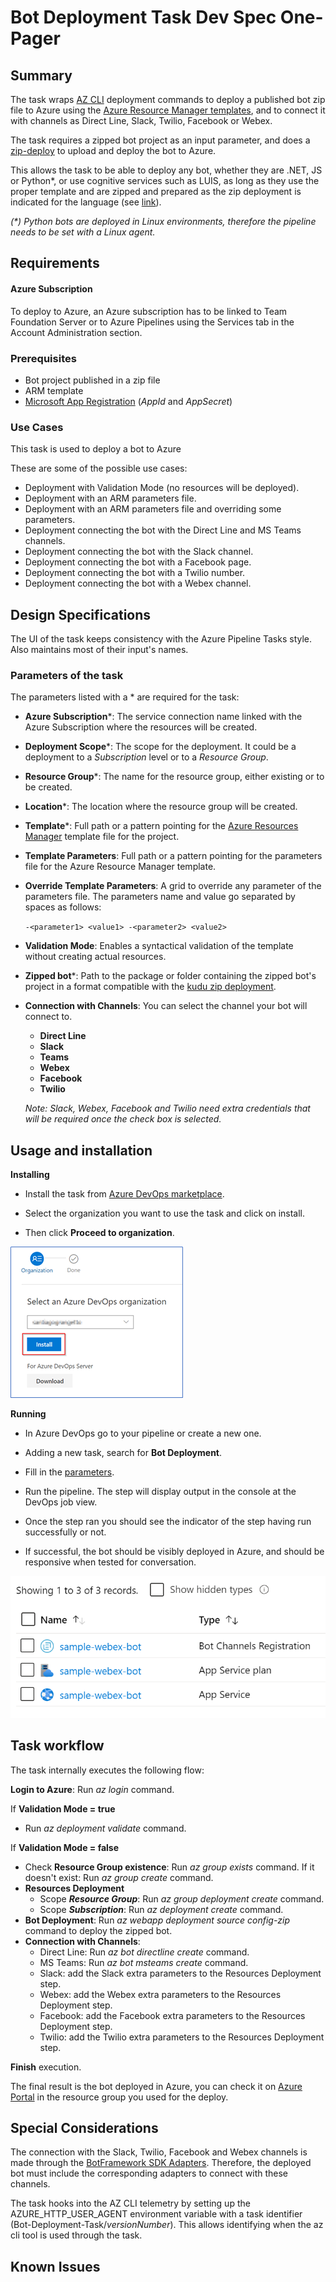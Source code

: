 # Bot Deployment Task Dev Spec One-Pager

## Summary

The task wraps [AZ CLI](https://docs.microsoft.com/en-us/cli/azure/?view=azure-cli-latest) deployment commands to deploy a published bot zip file to Azure using the [Azure Resource Manager templates](https://azure.microsoft.com/en-in/documentation/articles/resource-group-template-deploy/), and to connect it with channels as Direct Line, Slack, Twilio, Facebook or Webex.

The task requires a zipped bot project as an input parameter, and does a [zip-deploy](https://github.com/projectkudu/kudu/wiki/Deploying-from-a-zip-file-or-url) to upload and deploy the bot to Azure.

This allows the task to be able to deploy any bot, whether they are .NET, JS or Python*, or use cognitive services such as LUIS, as long as they use the proper template and are zipped and prepared as the zip deployment is indicated for the language (see [link](https://docs.microsoft.com/en-us/azure/bot-service/bot-builder-deploy-az-cli?view=azure-bot-service-4.0&tabs=csharp#5-prepare-your-code-for-deployment)).

_(*) Python bots are deployed in Linux environments, therefore the pipeline needs to be set with a Linux agent._

## Requirements

#### Azure Subscription

To deploy to Azure, an Azure subscription has to be linked to Team Foundation Server or to Azure Pipelines using the Services tab in the Account Administration section.

### Prerequisites

- Bot project published in a zip file
- ARM template
- [Microsoft App Registration](https://portal.azure.com/#blade/Microsoft_AAD_RegisteredApps/ApplicationsListBlade) (_AppId_ and _AppSecret_)

### Use Cases

This task is used to deploy a bot to Azure

These are some of the possible use cases:

- Deployment with Validation Mode (no resources will be deployed).
- Deployment with an ARM parameters file.
- Deployment with an ARM parameters file and overriding some parameters.
- Deployment connecting the bot with the Direct Line and MS Teams channels.
- Deployment connecting the bot with the Slack channel.
- Deployment connecting the bot with a Facebook page.
- Deployment connecting the bot with a Twilio number.
- Deployment connecting the bot with a Webex channel.

## Design Specifications

The UI of the task keeps consistency with the Azure Pipeline Tasks style. Also maintains most of their input's names.

### Parameters of the task

The parameters listed with a * are required for the task:

- **Azure Subscription***: The service connection name linked with the Azure Subscription where the resources will be created.

- **Deployment Scope***: The scope for the deployment. It could be a deployment to a *Subscription* level or to a *Resource Group*.

- **Resource Group***: The name for the resource group, either existing or to be created.

- **Location***: The location where the resource group will be created.

- **Template***: Full path or a pattern pointing for the [Azure Resources Manager](https://docs.microsoft.com/en-us/azure/azure-resource-manager/templates/) template file for the project.

- **Template Parameters**: Full path or a pattern pointing for the parameters file for the Azure Resource Manager template.

- **Override Template Parameters**: A grid to override any parameter of the parameters file. The parameters name and value go separated by spaces as follows:

  `-<parameter1> <value1> -<parameter2> <value2> `

- **Validation Mode**: Enables a syntactical validation of the template without creating actual resources.

- **Zipped bot***: Path to the package or folder containing the zipped bot's project in a format compatible with the [kudu zip deployment](https://docs.microsoft.com/en-us/azure/bot-service/bot-builder-deploy-az-cli?view=azure-bot-service-4.0&tabs=csharp#5-prepare-your-code-for-deployment).

- **Connection with Channels**: You can select the channel your bot will connect to.

  - **Direct Line**
  - **Slack**
  - **Teams**
  - **Webex**
  - **Facebook**
  - **Twilio**

  *Note: Slack, Webex, Facebook and Twilio need extra credentials that will be required once the check box is selected.*

## Usage and installation

**Installing**

- Install the task from [Azure DevOps marketplace](https://marketplace.visualstudio.com/items?itemName=Southworks-Pipelines-Test.bot-deployment).

- Select the organization you want to use the task and click on install. 

- Then click **Proceed to organization**.

![image-20200212170211974](./media/image-20200212170211974.png)

**Running**

- In Azure DevOps go to your pipeline or create a new one.
- Adding a new task, search for **Bot Deployment**.

- Fill in the [parameters](#parameters-of-the-task).
- Run the pipeline. The step will display output in the console at the DevOps job view.
- Once the step ran you should see the indicator of the step having run successfully or not.
- If successful, the bot should be visibly deployed in Azure, and should be responsive when tested for conversation.

![image-20200212165915140](./media/image-20200212165915140.png)

## Task workflow

The task internally executes the following flow:

**Login to Azure**: Run *az login* command.

If **Validation Mode = true**

- Run *az deployment validate* command.

If **Validation Mode = false**

- Check **Resource Group existence**: Run *az group exists* command. If it doesn't exist: Run *az group create* command.
- **Resources Deployment**
  - Scope ***Resource Group***: Run *az group deployment create* command.
  - Scope ***Subscription***: Run *az deployment create* command.
- **Bot Deployment**: Run *az webapp deployment source config-zip* command to deploy the zipped bot.
- **Connection with Channels**:
  - Direct Line: Run *az bot directline create* command.
  - MS Teams: Run *az bot msteams create* command.
  - Slack: add the Slack extra parameters to the Resources Deployment step.
  - Webex: add the Webex extra parameters to the Resources Deployment step.
  - Facebook: add the Facebook extra parameters to the Resources Deployment step.
  - Twilio: add the Twilio extra parameters to the Resources Deployment step.

**Finish** execution.

The final result is the bot deployed in Azure, you can check it on [Azure Portal](https://portal.azure.com/) in the resource group you used for the deploy.

## Special Considerations

The connection with the Slack, Twilio, Facebook and Webex channels is made through the [BotFramework SDK Adapters](https://github.com/microsoft/botbuilder-dotnet/tree/master/libraries/Adapters). Therefore, the deployed bot must include the corresponding adapters to connect with these channels.

The task hooks into the AZ CLI telemetry by setting up the AZURE_HTTP_USER_AGENT environment variable with a task identifier (Bot-Deployment-Task/_versionNumber_). This allows identifying when the az cli tool is used through the task.

## Known Issues
